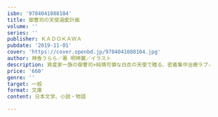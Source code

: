 ```yaml
---
isbn: '9784041088104'
title: 御曹司の天使溺愛計画
volume: ''
series: ''
publisher: ＫＡＤＯＫＡＷＡ
pubdate: '2019-11-01'
cover: 'https://cover.openbd.jp/9784041088104.jpg'
author: 神香うらら／著 明神翼／イラスト
description: 資産家一族の御曹司×純情可憐な白衣の天使で贈る、密着集中治療ラブ☆
price: '660'
genre: ''
target: 一般
format: 文庫
content: 日本文学、小説・物語

---
```


